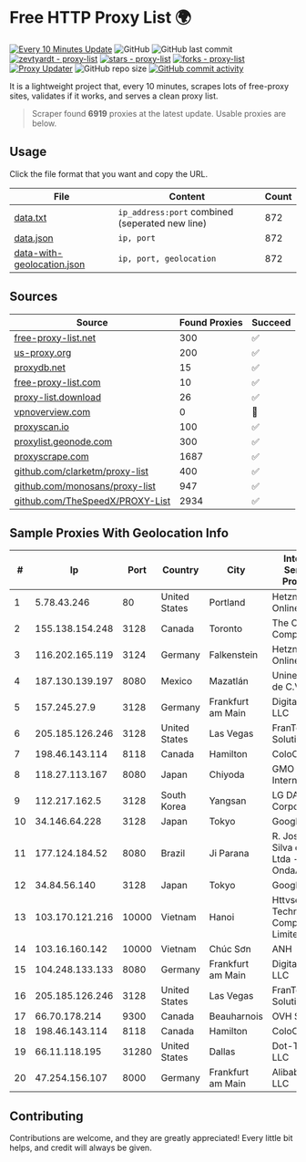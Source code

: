 
# Free HTTP Proxy List 🌍

[![Every 10 Minutes Update](https://github.com/mertguvencli/http-proxy-list/actions/workflows/main.yml/badge.svg?branch=main)](https://github.com/mertguvencli/http-proxy-list/actions/workflows/main.yml)
![GitHub](https://img.shields.io/github/license/mertguvencli/http-proxy-list)
![GitHub last commit](https://img.shields.io/github/last-commit/mertguvencli/http-proxy-list)
[![zevtyardt - proxy-list](https://img.shields.io/static/v1?label=zevtyardt&message=proxy-list&color=blue&logo=github)](https://github.com/zevtyardt/proxy-list "Go to GitHub repo")
[![stars - proxy-list](https://img.shields.io/github/stars/zevtyardt/proxy-list?style=social)](https://github.com/zevtyardt/proxy-list)
[![forks - proxy-list](https://img.shields.io/github/forks/zevtyardt/proxy-list?style=social)](https://github.com/zevtyardt/proxy-list)
[![Proxy Updater](https://github.com/zevtyardt/proxy-list/workflows/Proxy%20Updater/badge.svg)](https://github.com/zevtyardt/proxy-list/actions?query=workflow:"Proxy+Updater")
![GitHub repo size](https://img.shields.io/github/repo-size/zevtyardt/proxy-list)
[![GitHub commit activity](https://img.shields.io/github/commit-activity/m/zevtyardt/proxy-list?logo=commits)](https://github.com/zevtyardt/proxy-list/commits/main)

It is a lightweight project that, every 10 minutes, scrapes lots of free-proxy sites, validates if it works, and serves a clean proxy list.

> Scraper found **6919** proxies at the latest update. Usable proxies are below.

## Usage

Click the file format that you want and copy the URL.

|File|Content|Count|
|----|-------|-----|
|[data.txt](https://raw.githubusercontent.com/mertguvencli/http-proxy-list/main/proxy-list/data.txt)|`ip_address:port` combined (seperated new line)|872|
|[data.json](https://raw.githubusercontent.com/mertguvencli/http-proxy-list/main/proxy-list/data.json)|`ip, port`|872|
|[data-with-geolocation.json](https://raw.githubusercontent.com/mertguvencli/http-proxy-list/main/proxy-list/data-with-geolocation.json)|`ip, port, geolocation`|872|

## Sources

|Source|Found Proxies|Succeed|
|------|-------------|-------|
|[free-proxy-list.net](https://free-proxy-list.net)|300|✅|
|[us-proxy.org](https://www.us-proxy.org)|200|✅|
|[proxydb.net](http://proxydb.net)|15|✅|
|[free-proxy-list.com](https://free-proxy-list.com/?page=&port=&type%5B%5D=http&type%5B%5D=https&up_time=0&search=Search)|10|✅|
|[proxy-list.download](https://www.proxy-list.download/HTTP)|26|✅|
|[vpnoverview.com](https://vpnoverview.com/privacy/anonymous-browsing/free-proxy-servers)|0|🚫|
|[proxyscan.io](https://www.proxyscan.io)|100|✅|
|[proxylist.geonode.com](https://proxylist.geonode.com/api/proxy-list?limit=300&page=1&sort_by=lastChecked&sort_type=desc&protocols=http,https)|300|✅|
|[proxyscrape.com](https://api.proxyscrape.com/v2/?request=displayproxies&protocol=http&timeout=10000&country=all&ssl=all&anonymity=all)|1687|✅|
|[github.com/clarketm/proxy-list](https://raw.githubusercontent.com/clarketm/proxy-list/master/proxy-list-raw.txt)|400|✅|
|[github.com/monosans/proxy-list](https://raw.githubusercontent.com/monosans/proxy-list/main/proxies/http.txt)|947|✅|
|[github.com/TheSpeedX/PROXY-List](https://raw.githubusercontent.com/TheSpeedX/PROXY-List/master/http.txt)|2934|✅|


## Sample Proxies With Geolocation Info

|#|Ip|Port|Country|City|Internet Service Provider|
|-|--|----|-------|----|-------------------------|
|1|5.78.43.246|80|United States|Portland|Hetzner Online GmbH|
|2|155.138.154.248|3128|Canada|Toronto|The Constant Company|
|3|116.202.165.119|3124|Germany|Falkenstein|Hetzner Online GmbH|
|4|187.130.139.197|8080|Mexico|Mazatlán|Uninet S.A. de C.V.|
|5|157.245.27.9|3128|Germany|Frankfurt am Main|DigitalOcean, LLC|
|6|205.185.126.246|3128|United States|Las Vegas|FranTech Solutions|
|7|198.46.143.114|8118|Canada|Hamilton|ColoCrossing|
|8|118.27.113.167|8080|Japan|Chiyoda|GMO Internet, Inc.|
|9|112.217.162.5|3128|South Korea|Yangsan|LG DACOM Corporation|
|10|34.146.64.228|3128|Japan|Tokyo|Google LLC|
|11|177.124.184.52|8080|Brazil|Ji Parana|R. Jose da Silva e Cia Ltda - OndaAgil|
|12|34.84.56.140|3128|Japan|Tokyo|Google LLC|
|13|103.170.121.216|10000|Vietnam|Hanoi|Httvserver Technology Company Limited|
|14|103.16.160.142|10000|Vietnam|Chúc Sơn|ANH|
|15|104.248.133.133|8080|Germany|Frankfurt am Main|DigitalOcean, LLC|
|16|205.185.126.246|3128|United States|Las Vegas|FranTech Solutions|
|17|66.70.178.214|9300|Canada|Beauharnois|OVH SAS|
|18|198.46.143.114|8118|Canada|Hamilton|ColoCrossing|
|19|66.11.118.195|31280|United States|Dallas|Dot-Tech LLC|
|20|47.254.156.107|8000|Germany|Frankfurt am Main|Alibaba.com LLC|



## Contributing

Contributions are welcome, and they are greatly appreciated! Every
little bit helps, and credit will always be given.

